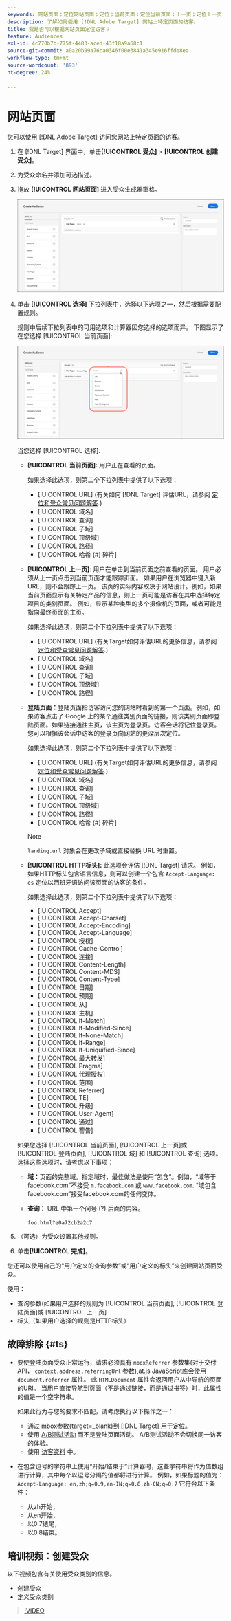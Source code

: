 ```yaml
---
keywords: 网站页面；定位网站页面；定位；当前页面；定位当前页面；上一页；定位上一页；登陆页面；定位登陆页面；HTTP标头
description: 了解如何使用 [!DNL Adobe Target] 网站上特定页面的访客。
title: 我是否可以根据网站页面定位访客？
feature: Audiences
exl-id: 4c770b7b-775f-4483-aced-43f18a9a68c1
source-git-commit: a0a20b99a76ba0346f00e3841a345e916ffde8ea
workflow-type: tm+mt
source-wordcount: '893'
ht-degree: 24%

---
```


# 网站页面

您可以使用 [!DNL Adobe Target] 访问您网站上特定页面的访客。

1. 在 [!DNL Target] 界面中，单击&#x200B;**[!UICONTROL 受众]** > **[!UICONTROL 创建受众]**。
1. 为受众命名并添加可选描述。
1. 拖放 **[!UICONTROL 网站页面]** 进入受众生成器窗格。

   ![“网站页面”受众](assets/target_site_pages.png)

1. 单击 **[!UICONTROL 选择]** 下拉列表中，选择以下选项之一，然后根据需要配置规则。

   规则中后续下拉列表中的可用选项和计算器因您选择的选项而异。 下图显示了在您选择 [!UICONTROL 当前页面]:

   ![当前页面](assets/current-page.png)

   当您选择 [!UICONTROL 选择].

   * **[!UICONTROL 当前页面]:** 用户正在查看的页面。

      如果选择此选项，则第二个下拉列表中提供了以下选项：

      * [!UICONTROL URL] (有关如何 [!DNL Target] 评估URL，请参阅 [定位和受众常见问题解答](/help/main/c-target/c-troubleshooting-targets-and-audiences/troubleshooting-targets-and-audiences.md).)
      * [!UICONTROL 域名]
      * [!UICONTROL 查询]
      * [!UICONTROL 子域]
      * [!UICONTROL 顶级域]
      * [!UICONTROL 路径]
      * [!UICONTROL 哈希 (#) 碎片]
   * **[!UICONTROL 上一页]:** 用户在单击到当前页面之前查看的页面。 用户必须从上一页点击到当前页面才能跟踪页面。 如果用户在浏览器中键入新URL，则不会跟踪上一页。 该页的实际内容取决于网站设计。例如，如果当前页面显示有关特定产品的信息，则上一页可能是访客在其中选择特定项目的类别页面。 例如，显示某种类型的多个摄像机的页面，或者可能是指向最终页面的主页。

      如果选择此选项，则第二个下拉列表中提供了以下选项：

      * [!UICONTROL URL] (有关Target如何评估URL的更多信息，请参阅 [定位和受众常见问题解答](/help/main/c-target/c-troubleshooting-targets-and-audiences/troubleshooting-targets-and-audiences.md).)
      * [!UICONTROL 域名]
      * [!UICONTROL 查询]
      * [!UICONTROL 子域]
      * [!UICONTROL 顶级域]
      * [!UICONTROL 路径]
   * **登陆页面：**&#x200B;登陆页面指访客访问您的网站时看到的第一个页面。例如，如果访客点击了 Google 上的某个通往类别页面的链接，则该类别页面即登陆页面。如果链接通往主页，该主页为登录页。访客会话将记住登录页。您可以根据该会话中访客的登录页向网站的更深层次定位。

      如果选择此选项，则第二个下拉列表中提供了以下选项：

      * [!UICONTROL URL] (有关Target如何评估URL的更多信息，请参阅 [定位和受众常见问题解答](/help/main/c-target/c-troubleshooting-targets-and-audiences/troubleshooting-targets-and-audiences.md).)
      * [!UICONTROL 域名]
      * [!UICONTROL 查询]
      * [!UICONTROL 子域]
      * [!UICONTROL 顶级域]
      * [!UICONTROL 路径]
      * [!UICONTROL 哈希 (#) 碎片]

      >[!NOTE]
      >
      >`landing.url` 对象会在更改子域或直接替换 URL 时重置。

   * **[!UICONTROL HTTP标头]:** 此选项会评估 [!DNL Target] 请求。 例如，如果HTTP标头包含语言信息，则可以创建一个包含 `Accept-Language: es` 定位以西班牙语访问该页面的访客的条件。

      如果选择此选项，则第二个下拉列表中提供了以下选项：

      * [!UICONTROL Accept]
      * [!UICONTROL Accept-Charset]
      * [!UICONTROL Accept-Encoding]
      * [!UICONTROL Accept-Language]
      * [!UICONTROL 授权]
      * [!UICONTROL Cache-Control]
      * [!UICONTROL 连接]
      * [!UICONTROL Content-Length]
      * [!UICONTROL Content-MDS]
      * [!UICONTROL Content-Type]
      * [!UICONTROL 日期]
      * [!UICONTROL 预期]
      * [!UICONTROL 从]
      * [!UICONTROL 主机]
      * [!UICONTROL If-Match]
      * [!UICONTROL If-Modified-Since]
      * [!UICONTROL If-None-Match]
      * [!UICONTROL If-Range]
      * [!UICONTROL If-Uniquified-Since]
      * [!UICONTROL 最大转发]
      * [!UICONTROL Pragma]
      * [!UICONTROL 代理授权]
      * [!UICONTROL 范围]
      * [!UICONTROL Referrer]
      * [!UICONTROL TE]
      * [!UICONTROL 升级]
      * [!UICONTROL User-Agent]
      * [!UICONTROL 通过]
      * [!UICONTROL 警告]

   如果您选择 [!UICONTROL 当前页面], [!UICONTROL 上一页]或 [!UICONTROL 登陆页面], [!UICONTROL 域] 和 [!UICONTROL 查询] 选项。 选择这些选项时，请考虑以下事项：

   * **域：**&#x200B;页面的完整域。指定域时，最佳做法是使用“包含”。例如，“域等于facebook.com”不接受 `m.facebook.com` 或 `www.facebook.com`. “域包含facebook.com”接受facebook.com的任何变体。
   * **查询：** URL 中第一个问号 (?) 后面的内容。

      `foo.html?e0a72cb2a2c7`





1. （可选）为受众设置其他规则。
1. 单击&#x200B;**[!UICONTROL 完成]**。

您还可以使用自己的“用户定义的查询参数”或“用户定义的标头”来创建网站页面受众。

使用：

* 查询参数(如果用户选择的规则为 [!UICONTROL 当前页面], [!UICONTROL 登陆页面]或 [!UICONTROL 上一页]
* 标头（如果用户选择的规则是HTTP标头）

## 故障排除 {#ts}

* 要使登陆页面受众正常运行，请求必须具有 `mboxReferrer` 参数集(对于交付API， `context.address.referringUrl` 参数),at.js JavaScript库会使用 `document.referrer` 属性。 此 `HTMLDocument` 属性会返回用户从中导航的页面的URI。 当用户直接导航到页面（不是通过链接，而是通过书签）时，此属性的值是一个空字符串。

   如果此行为与您的要求不匹配，请考虑执行以下操作之一：

   * 通过 [mbox参数](https://developer.adobe.com/target/implement/client-side/atjs/global-mbox/pass-parameters-to-global-mbox/){target=_blank}到 [!DNL Target] 用于定位。
   * 使用 [A/B测试活动](/help/main/c-activities/t-test-ab/test-ab.md) 而不是登陆页面活动。 A/B测试活动不会切换同一访客的体验。
   * 使用 [访客资料](/help/main/c-target/c-audiences/c-target-rules/visitor-profile.md) 中。

* 在包含逗号的字符串上使用“开始/结束于”计算器时，这些字符串将作为值数组进行计算，其中每个以逗号分隔的值都将进行计算。 例如，如果标题的值为： `Accept-Language: en,zh;q=0.9,en-IN;q=0.8,zh-CN;q=0.7` 它符合以下条件：
   * 从zh开始，
   * 从en开始，
   * 以0.7结尾，
   * 以0.8结束。

## 培训视频：创建受众

以下视频包含有关使用受众类别的信息。

* 创建受众
* 定义受众类别

>[!VIDEO](https://video.tv.adobe.com/v/17392)
